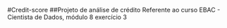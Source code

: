 #Credit-score
##Projeto de análise de crédito
Referente ao curso EBAC - Cientista de Dados, módulo 8 exercício 3
